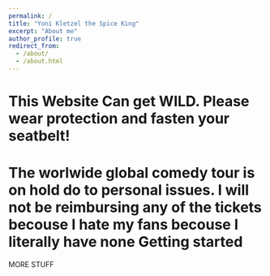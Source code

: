 ```yaml
---
permalink: /
title: "Yoni Kletzel the Spice King"
excerpt: "About me"
author_profile: true
redirect_from: 
  - /about/
  - /about.html
---
```



This Website Can get WILD. Please wear protection and fasten your seatbelt!
======
The worlwide global comedy tour is on hold do to personal issues. I will not be reimbursing any of the tickets becouse I hate my fans becouse I literally have none 
Getting started
======
MORE STUFF

